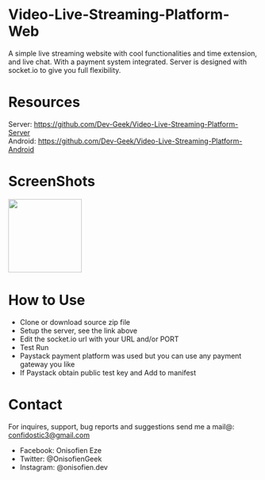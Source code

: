 # Video-Live-Streaming-Platform-Web
 A simple live streaming website with cool functionalities and time extension, and live chat.
With a payment system integrated. Server is designed with socket.io to give you full flexibility.

# Resources
Server: <a href="https://github.com/Dev-Geek/Video-Live-Streaming-Platform-Server">https://github.com/Dev-Geek/Video-Live-Streaming-Platform-Server</a> <br />
Android: <a href="https://github.com/Dev-Geek/Video-Live-Streaming-Platform-Android">https://github.com/Dev-Geek/Video-Live-Streaming-Platform-Android</a>

# ScreenShots
<p float="left">
<img src="https://github.com/Dev-Geek/Video-Live-Streaming-Platform-Android/blob/main/assets/1.png" width="148">
</p>

# How to Use
* Clone or download source zip file
* Setup the server, see the link above
* Edit the socket.io url with your URL and/or PORT
* Test Run
* Paystack payment platform was used but you can use any payment gateway you like
* If Paystack obtain public test key and Add to manifest

# Contact
For inquires, support, bug reports and suggestions send me a mail@: confidostic3@gmail.com

* Facebook: Onisofien Eze
* Twitter: @OnisofienGeek
* Instagram: @onisofien.dev